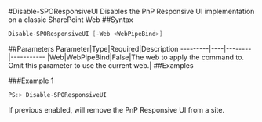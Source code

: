 #Disable-SPOResponsiveUI
Disables the PnP Responsive UI implementation on a classic SharePoint Web
##Syntax
```powershell
Disable-SPOResponsiveUI [-Web <WebPipeBind>]
```


##Parameters
Parameter|Type|Required|Description
---------|----|--------|-----------
|Web|WebPipeBind|False|The web to apply the command to. Omit this parameter to use the current web.|
##Examples

###Example 1
```powershell
PS:> Disable-SPOResponsiveUI
```
If previous enabled, will remove the PnP Responsive UI from a site.
